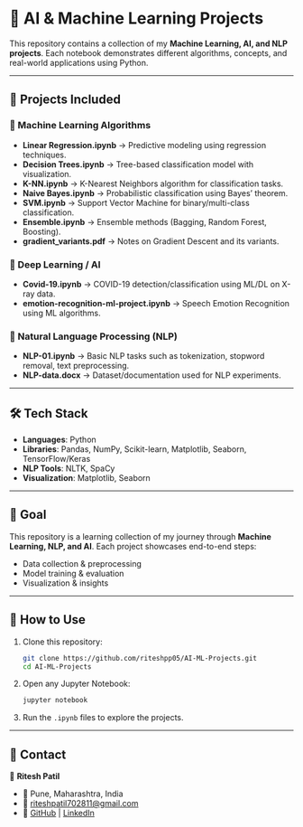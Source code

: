 # 🚀 AI & Machine Learning Projects  

This repository contains a collection of my **Machine Learning, AI, and NLP projects**. Each notebook demonstrates different algorithms, concepts, and real-world applications using Python.  

---

## 📂 Projects Included  

### 🔹 Machine Learning Algorithms
- **Linear Regression.ipynb** → Predictive modeling using regression techniques.  
- **Decision Trees.ipynb** → Tree-based classification model with visualization.  
- **K-NN.ipynb** → K-Nearest Neighbors algorithm for classification tasks.  
- **Naive Bayes.ipynb** → Probabilistic classification using Bayes’ theorem.  
- **SVM.ipynb** → Support Vector Machine for binary/multi-class classification.  
- **Ensemble.ipynb** → Ensemble methods (Bagging, Random Forest, Boosting).  
- **gradient_variants.pdf** → Notes on Gradient Descent and its variants.  

### 🔹 Deep Learning / AI
- **Covid-19.ipynb** → COVID-19 detection/classification using ML/DL on X-ray data.  
- **emotion-recognition-ml-project.ipynb** → Speech Emotion Recognition using ML algorithms.  

### 🔹 Natural Language Processing (NLP)
- **NLP-01.ipynb** → Basic NLP tasks such as tokenization, stopword removal, text preprocessing.  
- **NLP-data.docx** → Dataset/documentation used for NLP experiments.  

---

## 🛠️ Tech Stack  
- **Languages**: Python  
- **Libraries**: Pandas, NumPy, Scikit-learn, Matplotlib, Seaborn, TensorFlow/Keras  
- **NLP Tools**: NLTK, SpaCy  
- **Visualization**: Matplotlib, Seaborn  

---

## 🎯 Goal  
This repository is a learning collection of my journey through **Machine Learning, NLP, and AI**. Each project showcases end-to-end steps:  
- Data collection & preprocessing  
- Model training & evaluation  
- Visualization & insights  

---

## 📌 How to Use  
1. Clone this repository:  
   ```bash
   git clone https://github.com/riteshpp05/AI-ML-Projects.git
   cd AI-ML-Projects
   ```
2. Open any Jupyter Notebook:  
   ```bash
   jupyter notebook
   ```
3. Run the `.ipynb` files to explore the projects.  

---

## 📧 Contact  
👤 **Ritesh Patil**  
- 📍 Pune, Maharashtra, India  
- 📩 [riteshpatil702811@gmail.com](mailto:riteshpatil702811@gmail.com)  
- 🔗 [GitHub](https://github.com/riteshpp05) | [LinkedIn](https://www.linkedin.com/in/ritesh-patil)  
